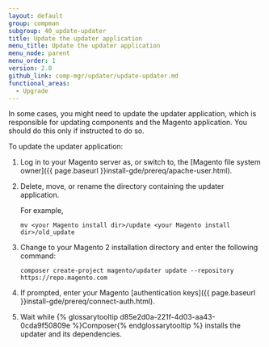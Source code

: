 ```yaml
---
layout: default
group: compman
subgroup: 40_update-updater
title: Update the updater application
menu_title: Update the updater application
menu_node: parent
menu_order: 1
version: 2.0
github_link: comp-mgr/updater/update-updater.md
functional_areas:
  - Upgrade
---
```


In some cases, you might need to update the updater application, which is responsible for updating components and the Magento application. You should do this only if instructed to do so.

To update the updater application:

1.	Log in to your Magento server as, or switch to, the [Magento file system owner]({{ page.baseurl }}install-gde/prereq/apache-user.html).
2.	Delete, move, or rename the directory containing the updater application.

	For example,

		mv <your Magento install dir>/update <your Magento install dir>/old_update
3.	Change to your Magento 2 installation directory and enter the following command:

		composer create-project magento/updater update --repository https://repo.magento.com
4.	If prompted, enter your Magento [authentication keys]({{ page.baseurl }}install-gde/prereq/connect-auth.html).
5.	Wait while {% glossarytooltip d85e2d0a-221f-4d03-aa43-0cda9f50809e %}Composer{% endglossarytooltip %} installs the updater and its dependencies.
